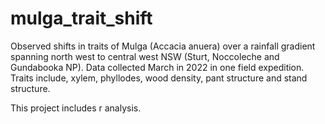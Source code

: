 # mulga_trait_shift

Observed shifts in traits of Mulga (Accacia anuera) over a rainfall gradient spanning north west to central west NSW (Sturt, Noccoleche and Gundabooka NP). Data collected March in 2022 in one field expedition. Traits include, xylem, phyllodes, wood density, pant structure and stand structure. 

This project includes r analysis. 
